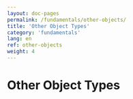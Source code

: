 ```yaml
---
layout: doc-pages
permalink: /fundamentals/other-objects/
title: 'Other Object Types'
category: 'fundamentals'
lang: en
ref: other-objects
weight: 4
---
```


# Other Object Types